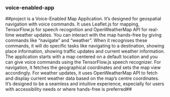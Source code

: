 ### voice-enabled-app
##project is a Voice-Enabled Map Application. It’s designed for geospatial navigation with voice commands. It uses Leaflet.js for mapping, TensorFlow.js for speech recognition and OpenWeatherMap API for real-time weather updates. You can interact with the map hands-free by giving commands like “navigate” and “weather”. When it recognises these commands, it will do specific tasks like navigating to a destination, showing place information, showing traffic updates and current weather information.
The application starts with a map centered on a default location and you can give voice commands using the TensorFlow.js speech recognizer. For navigation, it fetches the geographical coordinates and sets the map view accordingly. For weather updates, it uses OpenWeatherMap API to fetch and display current weather data based on the map’s centre coordinates. It’s designed to be a seamless and intuitive experience, especially for users with accessibility needs or where hands-free is preferred##
